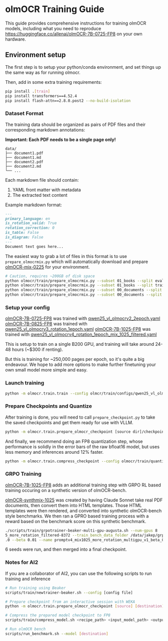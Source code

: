 # olmOCR Training Guide

This guide provides comprehensive instructions for training olmOCR models, including what you need to reproduce https://huggingface.co/allenai/olmOCR-7B-0725-FP8 on your own hardware.

## Environment setup

The first step is to setup your python/conda environment, and set things up the same way as for running olmocr.

Then, add in some extra training requirements:

```bash
pip install .[train]
pip install transformers==4.52.4
pip install flash-attn==2.8.0.post2 --no-build-isolation
```


### Dataset Format

The training data should be organized as pairs of PDF files and their corresponding markdown annotations:

**Important: Each PDF needs to be a single page only!** 

```
data/
├── document1.pdf
├── document1.md
├── document2.pdf
├── document2.md
└── ...
```

Each markdown file should contain:
1. YAML front matter with metadata
2. The extracted text content

Example markdown format:
```markdown
---
primary_language: en
is_rotation_valid: True
rotation_correction: 0
is_table: False
is_diagram: False
---
Document text goes here...
```

The easiest way to grab a lot of files in this format is to use `prepare_olmocrmix.py` which will automatically download and prepare 
[olmOCR-mix-0225](https://huggingface.co/datasets/allenai/olmOCR-mix-0225) for your environment.

```bash
# Caution, requires ~200GB of disk space
python olmocr/train/prepare_olmocrmix.py --subset 01_books --split eval_iabooks --destination ~/olmOCR-mix-0225/
python olmocr/train/prepare_olmocrmix.py --subset 01_books --split train_iabooks --destination ~/olmOCR-mix-0225/
python olmocr/train/prepare_olmocrmix.py --subset 00_documents --split eval_s2pdf --destination ~/olmOCR-mix-0225/
python olmocr/train/prepare_olmocrmix.py --subset 00_documents --split train_s2pdf --destination ~/olmOCR-mix-0225/
```

### Setup your config

[olmOCR-7B-0725-FP8](https://huggingface.co/allenai/olmOCR-7B-0725-FP8) was trained with [qwen25_vl_olmocrv2_2epoch.yaml](/olmcr/train/configs/v0.2.0/qwen25_vl_olmocrv2_2epoch.yaml)
[olmOCR-7B-0825-FP8](https://huggingface.co/allenai/olmOCR-7B-0825-FP8) was trained with [qwen25_vl_olmocrv3_rotation_1epoch.yaml](/olmcr/train/configs/v0.3.0/qwen25_vl_olmocrv3_rotation_1epoch.yaml)
[olmOCR-7B-1025-FP8](https://huggingface.co/allenai/olmOCR-7B-1025-FP8) was trained with [qwen25_vl_olmocrv4_rotation_1epoch_mix_1025_filtered.yaml](/olmcr/train/configs/v0.4.0/qwen25_vl_olmocrv4_rotation_1epoch_mix_1025_filtered.yaml)


This is setup to train on a single B200 GPU, and training will take around 24-48 hours (~$300 if renting). 

But this is training for ~250,000 pages per epoch, so it's quite a big endeavour. We hope to add more options to make further finetuning your own small model more simple and easy.

### Launch training

```bash
python -m olmocr.train.train --config olmcr/train/configs/qwen25_vl_olmocrv2_2epoch.yaml
```

### Prepare Checkpoints and Quantize

After training is done, you will need to call `prepare_checkpoint.py` to take the saved checkpoints
and get them ready for use with VLLM.

```bash
python -m olmocr.train.prepare_olmocr_checkpoint [source dir]/checkpoint-7648 [destination]
```

And finally, we recommend doing an FP8 quantization step, whose performance is solidly in the error bars of the raw
bfloat16 model, but uses less memory and inferences around 12% faster.

```bash
python -m olmocr.train.compress_checkpoint --config olmocr/train/quantization_configs/qwen2_5vl_w8a8_fp8.yaml [destination] [destination-FP8]
```

### GRPO Training

[olmOCR-7B-1025-FP8](https://huggingface.co/allenai/olmOCR-7B-1025-FP8) adds an additional training step with GRPO RL based training
occuring on a synthetic version of olmOCR-bench.

[olmOCR-synthmix-1025](https://huggingface.co/datasets/allenai/olmOCR-synthmix-1025) was created by having Claude Sonnet take real PDF documents,
then convert them into HTML templates. Those HTML templates were then rendered, and converted into synthetic olmOCR-bench style benchmarks.
We then ran a GPRO based training process with a reward based on the benchmark score on this synthetic benchmark.

```bash
./scripts/train/grpotrainer-beaker-multi-gpu-augusta.sh --num-gpus 8      --model_name s3://ai2-oe-data/jakep/olmocr/qwen2.5-vl-7b-olmocrv4_1epoch_promptv4_mix102
5_more_rotation_filtered-8372 --train_bench_data_folder /data/jakep/grpo_data_mixes/olmocr-synthmix-1025-v2-rotate10p/bench_data --reward_bench 1.0 --reward_front_matter 1.0 --reward_eos 1
.0 --beta 0.01 --name promptv4_mix1025_more_rotation_multigpu_v1_beta_01_lr2e-6_frontmatter1_0_eos_28gen_synthmix-1025_rotate10p_importanceseq_finalrun_filtered_0 --seed 0 --importance_sampling_level sequence --gradient_accumulation_steps 28 --learning_rate 2e-6 --preemptible
```

6 seeds were run, and then merged into a final checkpoint.

### Notes for AI2
If you are a collaborator of AI2, you can use the following scripts to run training and inference

```bash
# Run training using Beaker
scripts/train/newtrainer-beaker.sh --config [config file]

# Prepare checkpoint from an interactive session with WEKA
python -m olmocr.train.prepare_olmocr_checkpoint [source] [destination]

# Compress the prepared model checkpoint to FP8
scripts/train/compress_model.sh <recipe_path> <input_model_path> <output_model_path>[--calibration-pdfs PATTERN]

# Run olmOCR bench
scripts/run_benchmark.sh --model [destination]
```
